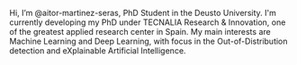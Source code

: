 Hi, I’m @aitor-martinez-seras, PhD Student in the Deusto University. I'm currently developing my PhD under TECNALIA Research & Innovation, one of the greatest applied research center in Spain. My main interests are Machine Learning and Deep Learning, with focus in the Out-of-Distribution detection and eXplainable Artificial Intelligence.

